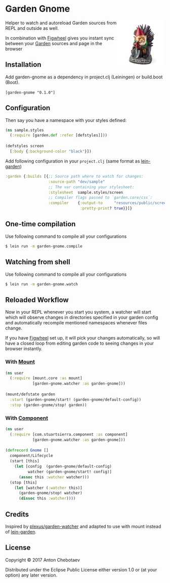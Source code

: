 # Garden Gnome

<img width="30%"
     align="right" padding="5px"
     alt=":)"
     src="https://raw.githubusercontent.com/Otann/garden-gnome/master/resources/gnome.jpeg?raw=true"/>

Helper to watch and autoreload Garden sources from REPL and outside as well.

In combination with [Figwheel][figwheel] gives you instant sync between your
[Garden][garden] sources and page in the browser

## Installation

Add garden-gnome as a dependency in project.clj (Leiningen) or build.boot (Boot).

`[garden-gnome "0.1.0"]`

## Configuration

Then say you have a namespace with your styles defined:

```clojure
(ns sample.styles
  (:require [garden.def :refer [defstyles]]))

(defstyles screen
  [:body {:background-color "black"}])
```

Add following configuration in your `project.clj` (same format as [lein-garden][lein-garden])

```clojure
:garden {:builds [{;; Source path where to watch for changes:
                   :source-path "dev/sample"
                   ;; The var containing your stylesheet:
                   :stylesheet  sample.styles/screen
                   ;; Compiler flags passed to `garden.core/css`:
                   :compiler    {:output-to     "resources/public/screen.css"
                                 :pretty-print? true}}]}
```

## One-time compilation

Use following command to compile all your configurations

```sh
$ lein run -m garden-gnome.compile
```

## Watching from shell

Use following command to compile all your configurations

```sh
$ lein run -m garden-gnome.watch
```

## Reloaded Workflow

Now in your REPL whenever you start you system, a watcher will start which
will observe changes in directories specified in your garden config and automatically
recompile mentioned namespaces whenever files change.

If you have [Figwheel][figwheel] set up, it will pick your changes automatically,
so will have a closed loop from editing garden code to seeing changes in your browser instantly.

### With [Mount][mount]  

```clojure
(ns user
  (:require [mount.core :as mount]
            [garden-gnome.watcher :as garden-gnome]))

(mount/defstate garden
  :start (garden-gnome/start! (garden-gnome/default-config))
  :stop (garden-gnome/stop! garden))
```

### With [Component][component]

```clojure
(ns user
  (:require [com.stuartsierra.component :as component]
            [garden-gnome.watcher :as garden-gnome]))

(defrecord Gnome []
  component/Lifecycle
  (start [this]
    (let [config  (garden-gnome/default-config)
          watcher (garden-gnome/start! config)]
      (assoc this :watcher watcher)))
  (stop [this]
    (let [watcher (:watcher this)]
      (garden-gnome/stop! watcher)
      (dissoc this :watcher))))
```

## Credits

Inspired by [plexus/garden-watcher](https://github.com/plexus/garden-watcher) 
and adapted to use with mount instead of [lein-garden][lein-garden].

## License

Copyright © 2017 Anton Chebotaev

Distributed under the Eclipse Public License either version 1.0 or (at
your option) any later version.

[lein-garden]: https://github.com/noprompt/lein-garden
[figwheel]: https://github.com/bhauman/lein-figwheel
[garden]: https://github.com/noprompt/garden
[mount]: https://github.com/tolitius/mount
[component]: https://github.com/stuartsierra/component